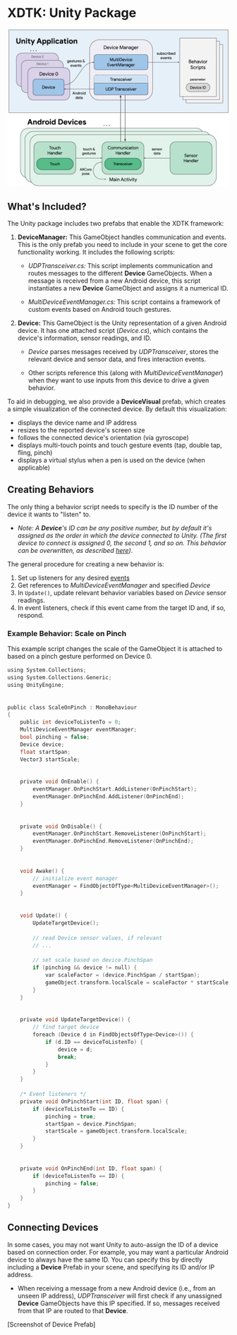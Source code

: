 # XDTK: Unity Package

![System](media/system.png)

## What's Included?
The Unity package includes two prefabs that enable the XDTK framework:

1. **DeviceManager:** This GameObject handles communication and events. This is the only prefab you need to include in your scene to get the core functionality working. It includes the following scripts:

	* *UDPTransceiver.cs:* This script implements communication and routes messages to the different **Device** GameObjects. When a message is received from a new Android device, this script instantiates a new **Device** GameObject and assigns it a numerical ID.

	* *MultiDeviceEventManager.cs:* This script contains a framework of custom events based on Android touch gestures.

2. **Device:** This GameObject is the Unity representation of a given Android device. It has one attached script (*Device.cs*), which contains the device's information, sensor readings, and ID. 

	* *Device* parses messages received by *UDPTransceiver*, stores the relevant device and sensor data, and fires interaction events.

	* Other scripts reference this (along with *MultiDeviceEventManager*) when they want to use inputs from this device to drive a given behavior.

To aid in debugging, we also provide a **DeviceVisual** prefab, which creates a simple visualization of the connected device. By default this visualization:
* displays the device name and IP address
* resizes to the reported device's screen size
* follows the connected device's orientation (via gyroscope)
* displays multi-touch points and touch gesture events (tap, double tap, fling, pinch)
* displays a virtual stylus when a pen is used on the device (when applicable)

## Creating Behaviors
The only thing a behavior script needs to specify is the ID number of the device it wants to "listen" to. 

* *Note: A **Device**'s ID can be any positive number, but by default it's assigned as the order in which the device connected to Unity. (The first device to connect is assigned 0, the second 1, and so on. This behavior can be overwritten, as described [here](#connecting-devices))*.

The general procedure for creating a new behavior is:

1. Set up listeners for any desired [events](unity-package/Runtime/Scripts/Core/MultiDeviceEventManager.cs)
2. Get references to *MultiDeviceEventManager* and specified *Device*
3. In `Update()`, update relevant behavior variables based on *Device* sensor readings.
4. In event listeners, check if this event came from the target ID and, if so, respond.

### Example Behavior: Scale on Pinch
This example script changes the scale of the GameObject it is attached to based on a pinch gesture performed on Device 0. 
``` C
using System.Collections;
using System.Collections.Generic;
using UnityEngine;


public class ScaleOnPinch : MonoBehaviour
{
    public int deviceToListenTo = 0;
    MultiDeviceEventManager eventManager;
    bool pinching = false;
    Device device;
    float startSpan;
    Vector3 startScale;


    private void OnEnable() {
        eventManager.OnPinchStart.AddListener(OnPinchStart);
        eventManager.OnPinchEnd.AddListener(OnPinchEnd);
    }


    private void OnDisable() {
        eventManager.OnPinchStart.RemoveListener(OnPinchStart);
        eventManager.OnPinchEnd.RemoveListener(OnPinchEnd);
    }


    void Awake() {
        // initialize event manager
        eventManager = FindObjectOfType<MultiDeviceEventManager>();
    }


    void Update() {
        UpdateTargetDevice();

        // read Device sensor values, if relevant
        // ...

        // set scale based on device.PinchSpan
        if (pinching && device != null) {
            var scaleFactor = (device.PinchSpan / startSpan);
            gameObject.transform.localScale = scaleFactor * startScale;
        }
    }


    private void UpdateTargetDevice() {
        // find target device
        foreach (Device d in FindObjectsOfType<Device>()) {
            if (d.ID == deviceToListenTo) {
                device = d;
                break;
            }
        }
    }

    /* Event listeners */
    private void OnPinchStart(int ID, float span) {
        if (deviceToListenTo == ID) {
            pinching = true;
            startSpan = device.PinchSpan;
            startScale = gameObject.transform.localScale;
        }
    }


    private void OnPinchEnd(int ID, float span) {
        if (deviceToListenTo == ID) {
            pinching = false;
        }
    }
}

```

## Connecting Devices
In some cases, you may not want Unity to auto-assign the ID of a device based on connection order. For example, you may want a particular Android device to always have the same ID. You can specify this by directly including a **Device** Prefab in your scene, and specifying its ID and/or IP address.
* When receiving a message from a new Android device (i.e., from an unseen IP address), *UDPTransceiver* will first check if any unassigned **Device** GameObjects have this IP specified. If so, messages received from that IP are routed to that **Device**.

[Screenshot of Device Prefab]

